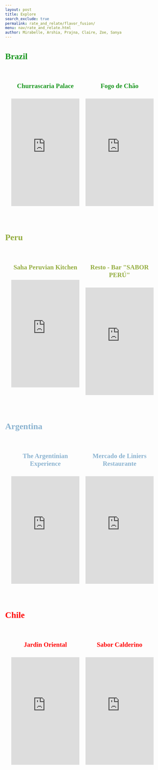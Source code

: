 ```yaml
---
layout: post
title: Explore
search_exclude: true
permalink: rate_and_relate/flavor_fusion/
menu: nav/rate_and_relate.html
author: Mirabelle, Arshia, Prajna, Claire, Zoe, Sanya
---
```


  <style>
      .restaurant-row {
          display: flex;
          justify-content: space-between;
          gap: 20px;
          padding: 20px;
      }
  
      .restaurant-item {
          width: 48%; 
          text-align: center;
      }
  
      .restaurant-item iframe {
          width: 100%;
          height: 350px;
          border: 0;
          margin-bottom: 10px;
      }
  
      .restaurant-item h4 {
          font-size: 1.5em;
          font-family: 'Comic Sans MS', 'Brush Script MT', cursive;
      } */
  </style>

  
  <h1 style="
      color: #1a9720; /* Light green */
      font-family: 'Comic Sans MS', 'Brush Script MT', cursive; /* Fun and playful font */
      font-size: 2em; /* Adjusted size for emphasis */
      ">
      Brazil
  </h1>
  
  <div class="restaurant-row">
      <div class="restaurant-item">
          <h4 style="
            color: #1a9720;  
            ">
            Churrascaria Palace
          </h4>
          <iframe src="https://www.google.com/maps/embed?pb=!1m18!1m12!1m3!1d37372.60952950184!2d-43.18833183027557!3d-22.9550745044892!2m3!1f0!2f0!3f0!3m2!1i1024!2i768!4f13.1!3m3!1m2!1s0x9bd5543f996c83%3A0xa26c7627ff7586e!2sChurrascaria%20Palace!5e0!3m2!1sen!2sus!4v1734633982304!5m2!1sen!2sus" width="600" height="450" style="border:0;" allowfullscreen="" loading="lazy" referrerpolicy="no-referrer-when-downgrade"></iframe>
      </div>
      <div class="restaurant-item">
          <h4 style="
            color: #1a9720; 
            ">
            Fogo de Chão
          </h4>
         <iframe src="https://www.google.com/maps/embed?pb=!1m18!1m12!1m3!1d3674.0396512352504!2d-43.185176121743886!3d-22.94876678578428!2m3!1f0!2f0!3f0!3m2!1i1024!2i768!4f13.1!3m3!1m2!1s0x997ff1451e2ddf%3A0x42a8cedf0c582d46!2sFogo%20de%20Ch%C3%A3o!5e0!3m2!1sen!2sus!4v1734633918335!5m2!1sen!2sus" width="600" height="450" style="border:0;" allowfullscreen="" loading="lazy" referrerpolicy="no-referrer-when-downgrade"></iframe>
      </div>
  </div><br>

<h1 style="
      color: #93ac3f; /* lighter green */
      font-family: 'Comic Sans MS', 'Brush Script MT', cursive; /* Fun and playful font */
      font-size: 2em; /* Adjusted size for emphasis */
      ">
    Peru  
  </h1>
  <div class="restaurant-row">
      <div class="restaurant-item">
          <h4 style="
            color: #93ac3f; 
            ">
            Saha Peruvian Kitchen
          </h4>
          <iframe src="https://www.google.com/maps/embed?pb=!1m18!1m12!1m3!1d4014915.5297204084!2d-78.28062566822352!3d-10.671389987655692!2m3!1f0!2f0!3f0!3m2!1i1024!2i768!4f13.1!3m3!1m2!1s0x9105c96fba5b8923%3A0x22a1c4c477b15e20!2sSaha%20Peruvian%20Kitchen!5e0!3m2!1sen!2sus!4v1734634548741!5m2!1sen!2sus" width="600" height="450" style="border:0;" allowfullscreen="" loading="lazy" referrerpolicy="no-referrer-when-downgrade"></iframe>
      </div>
      <div class="restaurant-item">
          <h4 style="
            color: #93ac3f;
            ">
            Resto - Bar "SABOR PERÚ"
          </h4>
         <iframe src="https://www.google.com/maps/embed?pb=!1m18!1m12!1m3!1d5846921.66814908!2d-78.62950751275915!3d-9.550126004640168!2m3!1f0!2f0!3f0!3m2!1i1024!2i768!4f13.1!3m3!1m2!1s0x91a6418f0c91c577%3A0x3113ef40bc28a3b5!2sResto%20-%20Bar%20%22SABOR%20PER%C3%9A%22!5e0!3m2!1sen!2sus!4v1734634637049!5m2!1sen!2sus" width="600" height="450" style="border:0;" allowfullscreen="" loading="lazy" referrerpolicy="no-referrer-when-downgrade"></iframe>
      </div>
  </div><br>  
  
 <h1 style="
      color: #8bb3d0; /* Light blue */
      font-family: 'Comic Sans MS', 'Brush Script MT', cursive; /* Fun and playful font */
      font-size: 2em; /* Adjusted size for emphasis */
      ">
     Argentina 
  </h1>
  
  <div class="restaurant-row">
      <div class="restaurant-item">
          <h4 style="
            color: #8bb3d0; 
            ">
            The Argentinian Experience
          </h4>
         <iframe src="https://www.google.com/maps/embed?pb=!1m18!1m12!1m3!1d15718.057469945401!2d-58.43398574329659!3d-34.58122795876683!2m3!1f0!2f0!3f0!3m2!1i1024!2i768!4f13.1!3m3!1m2!1s0x95bcb591b8fb46c5%3A0x88ec28c1b57576e!2sThe%20Argentine%20Experience!5e0!3m2!1sen!2sus!4v1734713782768!5m2!1sen!2sus" width="600" height="450" style="border:0;" allowfullscreen="" loading="lazy" referrerpolicy="no-referrer-when-downgrade"></iframe>
      </div>
      <div class="restaurant-item">
          <h4 style="
            color: #8bb3d0; 
            ">
            Mercado de Liniers Restaurante
          </h4>
         <iframe src="https://www.google.com/maps/embed?pb=!1m18!1m12!1m3!1d52576.795264566106!2d-58.48047052790322!3d-34.55229689577187!2m3!1f0!2f0!3f0!3m2!1i1024!2i768!4f13.1!3m3!1m2!1s0x95bcb5b3b7cbce47%3A0x3ebd43ed836c6079!2sMercado%20de%20Liniers%20Restaurante!5e0!3m2!1sen!2sus!4v1734713913375!5m2!1sen!2sus" width="600" height="450" style="border:0;" allowfullscreen="" loading="lazy" referrerpolicy="no-referrer-when-downgrade"></iframe>
      </div>
  </div><br>

<h1 style="
      color: #ff0000; /* Red */
      font-family: 'Comic Sans MS', 'Brush Script MT', cursive; /* Fun and playful font */
      font-size: 2em; /* Adjusted size for emphasis */
      ">
     Chile 
  </h1>
  
  <div class="restaurant-row">
      <div class="restaurant-item">
          <h4 style="
            color:#ff0000; /* Red */
            ">
            Jardin Oriental
          </h4>
        <iframe src="https://www.google.com/maps/embed?pb=!1m18!1m12!1m3!1d456256.64709355845!2d-70.8930081202894!3d-26.69630756797891!2m3!1f0!2f0!3f0!3m2!1i1024!2i768!4f13.1!3m3!1m2!1s0x96bcd88e3cb5f861%3A0x17c93bf58ba91732!2sJardin%20Oriental!5e0!3m2!1sen!2sus!4v1734714068208!5m2!1sen!2sus" width="600" height="450" style="border:0;" allowfullscreen="" loading="lazy" referrerpolicy="no-referrer-when-downgrade"></iframe>
      </div>
      <div class="restaurant-item">
          <h4 style="
            color:#ff0000; /* Red */
            ">
            Sabor Calderino
          </h4>
         <iframe src="https://www.google.com/maps/embed?pb=!1m18!1m12!1m3!1d454754.1279756242!2d-71.384081534375!3d-27.06911349999999!2m3!1f0!2f0!3f0!3m2!1i1024!2i768!4f13.1!3m3!1m2!1s0x96bd693b2d60b8f5%3A0xd4de197cc3bc5b!2sSabor%20Calderino!5e0!3m2!1sen!2sus!4v1734714125006!5m2!1sen!2sus" width="600" height="450" style="border:0;" allowfullscreen="" loading="lazy" referrerpolicy="no-referrer-when-downgrade"></iframe>
      </div>
  </div>  
    